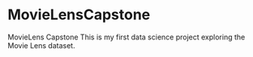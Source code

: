# MovieLensCapstone
MovieLens Capstone
This is my first data science project exploring the Movie Lens dataset.
